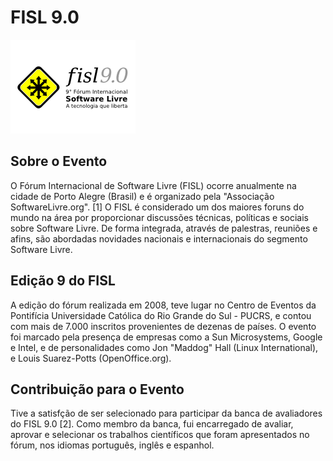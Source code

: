 # FISL 9.0

![FISL](https://raw.githubusercontent.com/fermyno/open-source-contributions/main/software/fisl9/src/fisl-logo.png)

## Sobre o Evento

O Fórum Internacional de Software Livre (FISL) ocorre anualmente na cidade de Porto Alegre (Brasil) e é organizado pela "Associação SoftwareLivre.org". [1]
O FISL é considerado um dos maiores foruns do mundo na área por proporcionar discussões técnicas, políticas e sociais sobre Software Livre. De forma integrada, através de palestras, reuniões e afins, são abordadas novidades nacionais e internacionais do segmento Software Livre. 

## Edição 9 do FISL

A edição do fórum realizada em 2008, teve lugar no Centro de Eventos da Pontifícia Universidade Católica do Rio Grande do Sul - PUCRS, e contou com mais de 7.000 inscritos provenientes de dezenas de países. 
O evento foi marcado pela presença de empresas como a Sun Microsystems, Google e Intel, e de personalidades como Jon "Maddog" Hall (Linux International), e Louis Suarez-Potts (OpenOffice.org).

## Contribuição para o Evento

Tive a satisfção de ser selecionado para participar da banca de avaliadores do FISL 9.0 [2]. Como membro da banca, fui encarregado de avaliar, aprovar e selecionar os trabalhos científicos que foram apresentados no fórum, nos idiomas português, inglês e espanhol.

